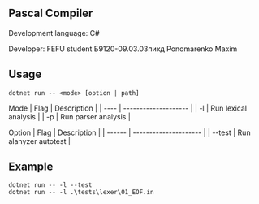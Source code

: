 ## Pascal Compiler

Development language: C#

Developer: FEFU student Б9120-09.03.03пикд Ponomarenko Maxim

## Usage
```console
dotnet run -- <mode> [option | path]
```
Mode
| Flag | Description          |
| ---- | -------------------- |
| -l   | Run lexical analysis |
| -p   | Run parser analysis  |

Option
| Flag   | Description           |
| ------ | --------------------- |
| --test | Run alanyzer autotest |


## Example
```console
dotnet run -- -l --test
dotnet run -- -l .\tests\lexer\01_EOF.in
```